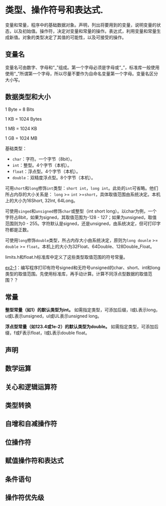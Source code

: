 # 类型、操作符号和表达式.

变量和常量，程序中的基础数据对象。声明，列出将要用到的变量，说明变量的状态，以及初始值。操作符，决定对变量和常量的操作。表达式，利用变量和常量生成新值。对象的类型决定了其值的可能性，以及可接受的操作。

## 变量名

变量名可由数字、字母和“\_”组成。第一个字母必须是字母或“\_”，标准库一般使用使用“\_”所谓第一个字母，所以尽量不要作为自命名变量第一个字母。变量名区分大小写。

## 数据类型和大小

1 Byte = 8 Bits

1 KB = 1024 Bytes

1 MB = 1024 KB

1 GB = 1024 MB

基础类型：

-   `char`：字符。一个字节（8bit）。
-   `int`：整型。4个字节（本机）。
-   `float`：浮点型。4个字节（本机）。
-   `double`：双精度浮点型。8个字节（本机）。

可用`short`和`long`修饰`int`类型：`short int`，`long int`。此处的`int`可省略。他们所占内存的大小关系是： `long` >= `int` >=`short`，具体取值范围由系统决定。本机上的大小为16Short, 32Int, 64Long。

可使用`singed`和`unsigned`修饰`char`或整型（int short long）。以char为例，一个字符占8bit，如果为signed，其取值范围为-128 - 127；如果为unsigned，取值范围则为0 - 255。字符默认是signed，还是unsigned，由系统决定，但可打印字符都是正数。

可使用`long`修饰`double`类型，所占内存大小由系统决定，原则为`long dounle` >= `double` >= `float`。本机上的大小为32Float、64Double、128Double_Float。

limits.h和float.h标准库中定义了这些类型取值范围的符号常量。

[ex2-1](ex/2-1.c)：编写程序打印有符号signed和无符号unsigned的char、short、int和long类型的取值范围。先使用标准库，再手动计算。计算不同浮点型数据的取值范围？？

## 常量

**整型常量（如1）的默认类型为int。**  如需指定类型，可添加后缀，l或L表示long，u或L表示unsigned，ul或UL表示unsigned long。

**浮点型常量（如123.4或1e-2）的默认类型为double。** 如需指定类型，可添加后缀，f或F表示float，l或L表示double float。

## 声明

## 数学运算

## 关心和逻辑运算符

## 类型转换

## 自增和自减操作符

## 位操作符

## 赋值操作符和表达式

## 条件语句

## 操作符优先级
